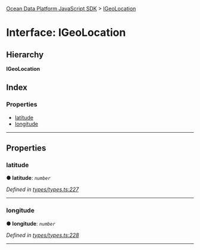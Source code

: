 [Ocean Data Platform JavaScript SDK](../README.md) > [IGeoLocation](../interfaces/igeolocation.md)

# Interface: IGeoLocation

## Hierarchy

**IGeoLocation**

## Index

### Properties

* [latitude](igeolocation.md#latitude)
* [longitude](igeolocation.md#longitude)

---

## Properties

<a id="latitude"></a>

###  latitude

**● latitude**: *`number`*

*Defined in [types/types.ts:227](https://github.com/C4IROcean/ODP-sdk-js/blob/cbd469b/source/types/types.ts#L227)*

___
<a id="longitude"></a>

###  longitude

**● longitude**: *`number`*

*Defined in [types/types.ts:228](https://github.com/C4IROcean/ODP-sdk-js/blob/cbd469b/source/types/types.ts#L228)*

___

